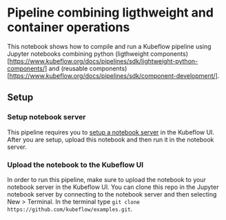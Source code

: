 # Pipeline combining ligthweight and container operations
This notebook shows how to compile and run a Kubeflow pipeline using Jupyter notebooks combining python (ligthweight components)[https://www.kubeflow.org/docs/pipelines/sdk/lightweight-python-components/] and (reusable components)[https://www.kubeflow.org/docs/pipelines/sdk/component-development/].

## Setup

### Setup notebook server
This pipeline requires you to [setup a notebook server](https://www.kubeflow.org/docs/notebooks/setup/) in the Kubeflow UI.  After you are setup, upload this notebook and then run it in the notebook server.

### Upload the notebook to the Kubeflow UI
In order to run this pipeline, make sure to upload the notebook to your notebook server in the Kubeflow UI.  You can clone this repo in the Jupyter notebook server by connecting to the notebook server and then selecting New > Terminal.  In the terminal type `git clone https://github.com/kubeflow/examples.git`.

